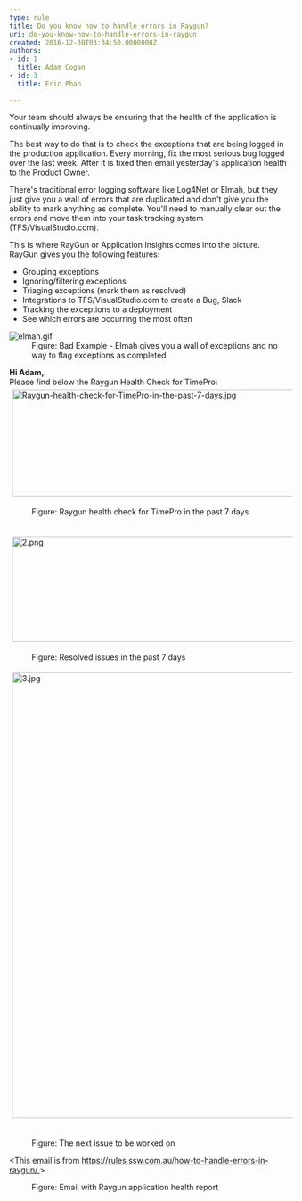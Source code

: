 ```yaml
---
type: rule
title: Do you know how to handle errors in Raygun?
uri: do-you-know-how-to-handle-errors-in-raygun
created: 2016-12-30T03:34:50.0000000Z
authors:
- id: 1
  title: Adam Cogan
- id: 3
  title: Eric Phan

---
```




<span class='intro'> <p class="ssw15-rteElement-P">Your team should always be ensuring that the health of the application is continually improving.<br></p><p class="ssw15-rteElement-P">The best way to do that is to check the exceptions that are being logged in the production application. Every morning, fix the most serious bug logged over the last week. After it is fixed then email yesterday's application health to the Product Owner.&#160;<br></p> </span>

<p>There's traditional error logging software like Log4Net or Elmah, but they just give you a wall of errors that are duplicated and don't give you the ability to mark anything as complete. You'll need to manually clear out the errors and move them into your task tracking system (TFS/VisualStudio.com).</p><p>This is where RayGun or Application Insights comes into the picture. RayGun gives you the following features&#58;</p><ul><li>Grouping exceptions<br></li><li>Ignoring/filtering exceptions<br></li><li>Triaging exceptions (mark them as resolved)<br></li><li>Integrations to TFS/VisualStudio.com to create a Bug, Slack<br></li><li>Tracking the exceptions to a deployment<br></li><li>See which errors are occurring the most often</li></ul><dl class="badImage"><dt><img src="/SiteAssets/how-to-handle-errors-in-raygun/elmah.gif" alt="elmah.gif" /></dt><dd> Figure&#58; Bad Example - Elmah gives you a wall of exceptions and no way to flag exceptions as completed</dd> </dl>
<p class="ssw15-rteElement-GreyBox">
    <b>Hi Adam, </b><br>Please find below the Raygun Health Check for TimePro&#58;<br><img src="/PublishingImages/Raygun-health-check-for-TimePro-in-the-past-7-days.jpg" alt="Raygun-health-check-for-TimePro-in-the-past-7-days.jpg" style="margin&#58;5px;width&#58;800px;height&#58;192px;" /></p><dd class="ssw15-rteElement-FigureGood">Figure&#58; Raygun health check for TimePro in the past 7 days&#160;</dd><p class="ssw15-rteElement-GreyBox">​<img src="/SiteAssets/how-to-handle-errors-in-raygun/2.png" alt="2.png" style="margin&#58;5px;width&#58;800px;height&#58;189px;" /></p><dd class="ssw15-rteElement-FigureGood">Figure&#58; Resolved issues in the past 7 days​<br></dd><p class="ssw15-rteElement-GreyBox"><img src="/SiteAssets/how-to-handle-errors-in-raygun/3.jpg" alt="3.jpg" style="margin&#58;5px;width&#58;800px;" />&#160;</p><dd class="ssw15-rteElement-FigureGood">Figure&#58; The next issue to be worked on​<br></dd><p class="ssw15-rteElement-GreyBox">&lt;This email is from&#160;<a href="/_layouts/15/FIXUPREDIRECT.ASPX?WebId=3dfc0e07-e23a-4cbb-aac2-e778b71166a2&amp;TermSetId=07da3ddf-0924-4cd2-a6d4-a4809ae20160&amp;TermId=6d5e516d-1f5e-4baa-929c-2c45b9bfa15e">https&#58;//rules.ssw.com.au/how-to-handle-errors-in-raygun/ </a>&gt;​<br></p><dd class="ssw15-rteElement-FigureNormal">
   Figure&#58; Email with Raygun application health report​​​&#160;<br><br></dd>


